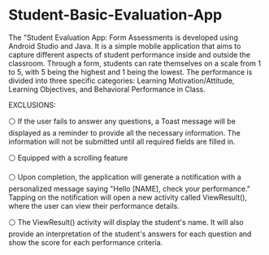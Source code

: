 # Student-Basic-Evaluation-App

The "Student Evaluation App: Form Assessments is developed using Android Studio and Java. 
It is a simple mobile application that aims to capture different aspects of student performance 
inside and outside the classroom. Through a form, students can rate themselves on a scale from 1 to 5, 
with 5 being the highest and 1 being the lowest. The performance is divided into three 
specific categories: Learning Motivation/Attitude, Learning Objectives, and Behavioral Performance in Class.

EXCLUSIONS:

⚪ If the user fails to answer any questions, a Toast message will be displayed as a reminder to provide all the necessary information. 
The information will not be submitted until all required fields are filled in.

⚪ Equipped with a scrolling feature

⚪ Upon completion, the application will generate a notification with a personalized message saying "Hello [NAME], check your performance." 
Tapping on the notification will open a new activity called ViewResult(), where the user can view their performance details.

⚪ The ViewResult() activity will display the student's name. It will also provide an interpretation of 
the student's answers for each question and show the score for each performance criteria.



